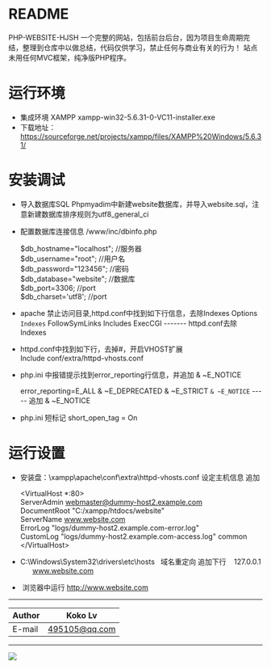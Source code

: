 
README
===========================
PHP-WEBSITE-HJSH 一个完整的网站，包括前台后台，因为项目生命周期完结，整理到仓库中以做总结，代码仅供学习，禁止任何与商业有关的行为！
站点未用任何MVC框架，纯净版PHP程序。

运行环境
===========================
 * 集成环境 XAMPP xampp-win32-5.6.31-0-VC11-installer.exe
 * 下载地址：https://sourceforge.net/projects/xampp/files/XAMPP%20Windows/5.6.31/

安装调试
===========================
 * 导入数据库SQL Phpmyadim中新建website数据库，并导入website.sql，注意新建数据库排序规则为utf8_general_ci  
 
 * 配置数据库连接信息 /www/inc/dbinfo.php
 
 	$db_hostname="localhost"; //服务器  
	$db_username="root"; //用户名  
	$db_password="123456"; //密码  
	$db_database="website"; //数据库  
	$db_port=3306; //port  
	$db_charset='utf8'; //port  
	
 * apache 禁止访问目录,httpd.conf中找到如下行信息，去除Indexes 
	Options `Indexes` FollowSymLinks Includes ExecCGI ------- httpd.conf去除 Indexes   
	
 * httpd.conf中找到如下行，去掉#，开启VHOST扩展  
	Include conf/extra/httpd-vhosts.conf    
   
 * php.ini 中报错提示找到error_reporting行信息，并追加  & ~E_NOTICE

   error_reporting=E_ALL & ~E_DEPRECATED & ~E_STRICT  `& ~E_NOTICE`  -----  追加 & ~E_NOTICE

 * php.ini 短标记 short_open_tag = On
 
运行设置
=========================== 
 
 *  安装盘：\xampp\apache\conf\extra\httpd-vhosts.conf 设定主机信息  追加
   
	\<VirtualHost *:80\>  
		ServerAdmin webmaster@dummy-host2.example.com  
		DocumentRoot "C:/xampp/htdocs/website"  
		ServerName www.website.com  
		ErrorLog "logs/dummy-host2.example.com-error.log"  
		CustomLog "logs/dummy-host2.example.com-access.log" common  
	\</VirtualHost\>  

 *  C:\Windows\System32\drivers\etc\hosts    域名重定向 追加下行
    127.0.0.1       www.website.com

 *  浏览器中运行 http://www.website.com
****
	
|Author|Koko Lv|
|---|---
|E-mail|495105@qq.com

****
![](https://github.com/Kokolpb/PHP-WEBSITE-HJSH/blob/master/home.jpg)  
